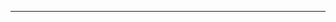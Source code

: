 <!--
CO_OP_TRANSLATOR_METADATA:
{
  "original_hash": "90ac762d40c6db51b8081cdb3e49e9db",
  "translation_date": "2025-08-28T21:08:43+00:00",
  "source_file": "README.md",
  "language_code": "de"
}
-->


---

